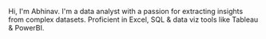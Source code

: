Hi, I'm Abhinav.
I'm a data analyst with a passion for extracting insights from complex datasets.
Proficient in Excel, SQL & data viz tools like Tableau & PowerBI.
